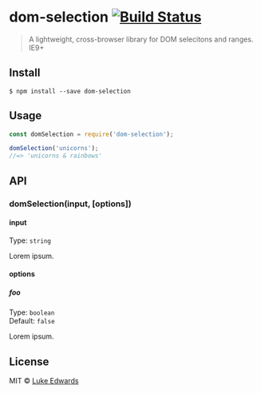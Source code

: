 # dom-selection [![Build Status](https://travis-ci.org/lukeed/dom-selection.svg?branch=master)](https://travis-ci.org/lukeed/dom-selection)

> A lightweight, cross-browser library for DOM selecitons and ranges. IE9+


## Install

```
$ npm install --save dom-selection
```


## Usage

```js
const domSelection = require('dom-selection');

domSelection('unicorns');
//=> 'unicorns & rainbows'
```


## API

### domSelection(input, [options])

#### input

Type: `string`

Lorem ipsum.

#### options

##### foo

Type: `boolean`<br>
Default: `false`

Lorem ipsum.


## License

MIT © [Luke Edwards](https://lukeed.com)

